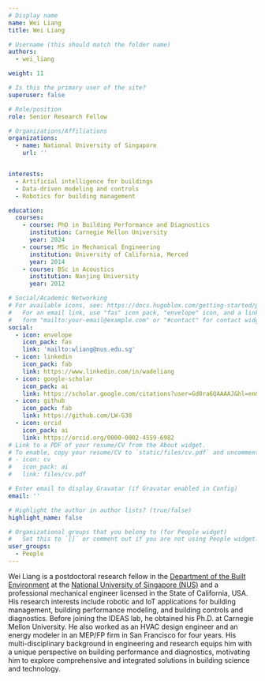 ```yaml
---
# Display name
name: Wei Liang
title: Wei Liang

# Username (this should match the folder name)
authors:
  - wei_liang

weight: 11

# Is this the primary user of the site?
superuser: false

# Role/position
role: Senior Research Fellow

# Organizations/Affiliations
organizations:
  - name: National University of Singapore
    url: ''


interests:
  - Artificial intelligence for buildings
  - Data-driven modeling and controls
  - Robotics for building management

education:
  courses:
    - course: PhD in Building Performance and Diagnostics
      institution: Carnegie Mellon University
      year: 2024
    - course: MSc in Mechanical Engineering
      institution: University of California, Merced
      year: 2014
    - course: BSc in Acoustics
      institution: Nanjing University
      year: 2012

# Social/Academic Networking
# For available icons, see: https://docs.hugoblox.com/getting-started/page-builder/#icons
#   For an email link, use "fas" icon pack, "envelope" icon, and a link in the
#   form "mailto:your-email@example.com" or "#contact" for contact widget.
social:
  - icon: envelope
    icon_pack: fas
    link: 'mailto:wliang@nus.edu.sg'
  - icon: linkedin
    icon_pack: fab
    link: https://www.linkedin.com/in/wadeliang
  - icon: google-scholar
    icon_pack: ai
    link: https://scholar.google.com/citations?user=Gd0ra6QAAAAJ&hl=en&oi=sra
  - icon: github
    icon_pack: fab
    link: https://github.com/LW-G38
  - icon: orcid
    icon_pack: ai
    link: https://orcid.org/0000-0002-4559-6982
# Link to a PDF of your resume/CV from the About widget.
# To enable, copy your resume/CV to `static/files/cv.pdf` and uncomment the lines below.
# - icon: cv
#   icon_pack: ai
#   link: files/cv.pdf

# Enter email to display Gravatar (if Gravatar enabled in Config)
email: ''

# Highlight the author in author lists? (true/false)
highlight_name: false

# Organizational groups that you belong to (for People widget)
#   Set this to `[]` or comment out if you are not using People widget.
user_groups:
  - People
---
```


Wei Liang is a postdoctoral research fellow in the [Department of the Built Environment](https://cde.nus.edu.sg/dbe/) at the [National University of Singapore (NUS)](http://www.nus.edu.sg) and a professional mechanical engineer licensed in the State of California, USA. His research interests include robotic and IoT applications for building management, building performance modeling, and building controls and diagnostics. Before joining the IDEAS lab, he obtained his Ph.D. at Carnegie Mellon University. He also worked as an HVAC design engineer and an energy modeler in an MEP/FP firm in San Francisco for four years. His multi-disciplinary background in engineering and research equips him with a unique perspective on building performance and diagnostics, motivating him to explore comprehensive and integrated solutions in building science and technology.

